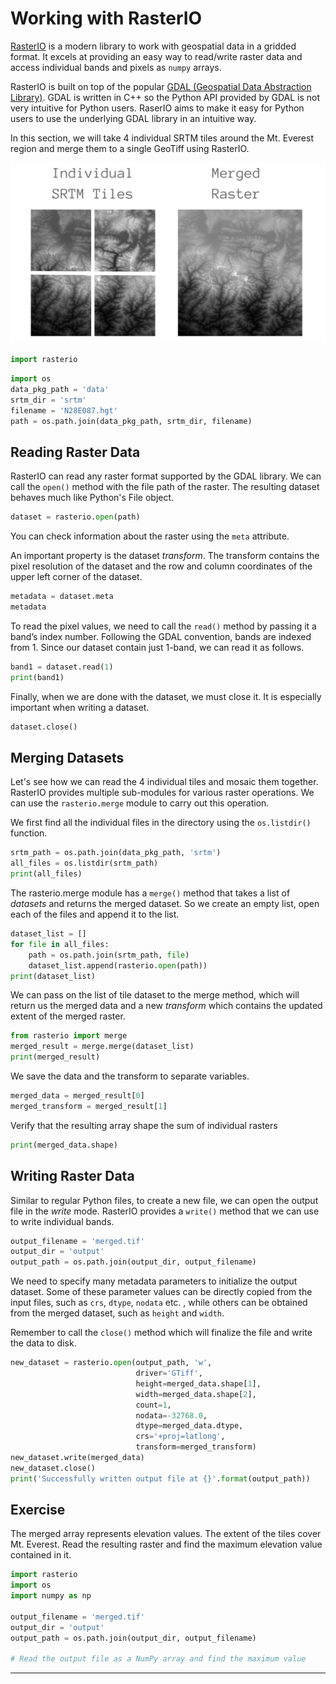 # Working with RasterIO

[RasterIO](https://rasterio.readthedocs.io/en/latest/) is a modern library to work with geospatial data in a gridded format. It excels at providing an easy way to read/write raster data and access individual bands and pixels as `numpy` arrays.

RasterIO is built on top of the popular [GDAL (Geospatial Data Abstraction Library)](https://gdal.org/). GDAL is written in C++ so the Python API provided by GDAL is not very intuitive for Python users. RaserIO aims to make it easy for Python users to use the underlying GDAL library in an intuitive way.

In this section, we will take 4 individual SRTM tiles around the Mt. Everest region and merge them to a single GeoTiff using RasterIO.

![](images/python_foundation/srtm.png)


```python
import rasterio
```


```python
import os
data_pkg_path = 'data'
srtm_dir = 'srtm'
filename = 'N28E087.hgt'
path = os.path.join(data_pkg_path, srtm_dir, filename)
```

## Reading Raster Data

RasterIO can read any raster format supported by the GDAL library. We can call the `open()` method with the file path of the raster. The resulting dataset behaves much like Python's File object.


```python
dataset = rasterio.open(path)
```

You can check information about the raster using the `meta` attribute.

An important property is the dataset *transform*. The transform contains the pixel resolution of the dataset and the row and column coordinates of the upper left corner of the dataset.


```python
metadata = dataset.meta
metadata
```

To read the pixel values, we need to call the `read()` method by passing it a band’s index number. Following the GDAL convention, bands are indexed from 1. Since our dataset contain just 1-band, we can read it as follows.


```python
band1 = dataset.read(1)
print(band1)
```

Finally, when we are done with the dataset, we must close it. It is especially important when writing a dataset.


```python
dataset.close()
```

## Merging Datasets

Let's see how we can read the 4 individual tiles and mosaic them together. RasterIO provides multiple sub-modules for various raster operations. We can use the `rasterio.merge` module to carry out this operation.

We first find all the individual files in the directory using the `os.listdir()` function.


```python
srtm_path = os.path.join(data_pkg_path, 'srtm')
all_files = os.listdir(srtm_path)
print(all_files)
```

The rasterio.merge module has a `merge()` method that takes a list of *datasets* and returns the merged dataset. So we create an empty list, open each of the files and append it to the list.


```python
dataset_list = []
for file in all_files:
    path = os.path.join(srtm_path, file)
    dataset_list.append(rasterio.open(path))
print(dataset_list)
```

We can pass on the list of tile dataset to the merge method, which will return us the merged data and a new *transform* which contains the updated extent of the merged raster.


```python
from rasterio import merge
merged_result = merge.merge(dataset_list)
print(merged_result)
```

We save the data and the transform to separate variables.


```python
merged_data = merged_result[0]
merged_transform = merged_result[1]
```

Verify that the resulting array shape the sum of individual rasters


```python
print(merged_data.shape)
```

## Writing Raster Data

Similar to regular Python files, to create a new file, we can open the output file in the *write* mode. RasterIO provides a `write()` method that we can use to write individual bands.


```python
output_filename = 'merged.tif'
output_dir = 'output'
output_path = os.path.join(output_dir, output_filename)
```

We need to specify many metadata parameters to initialize the output dataset. Some of these parameter values can be directly copied from the input files, such as `crs`, `dtype`, `nodata` etc. , while others can be obtained from the merged dataset, such as `height` and `width`.

Remember to call the `close()` method which will finalize the file and write the data to disk.


```python
new_dataset = rasterio.open(output_path, 'w', 
                            driver='GTiff',
                            height=merged_data.shape[1],
                            width=merged_data.shape[2],
                            count=1,
                            nodata=-32768.0,
                            dtype=merged_data.dtype,
                            crs='+proj=latlong',
                            transform=merged_transform)
new_dataset.write(merged_data)
new_dataset.close()
print('Successfully written output file at {}'.format(output_path))
```

## Exercise

The merged array represents elevation values. The extent of the tiles cover Mt. Everest. Read the resulting raster and find the maximum elevation value contained in it.


```python
import rasterio
import os
import numpy as np

output_filename = 'merged.tif'
output_dir = 'output'
output_path = os.path.join(output_dir, output_filename)

# Read the output file as a NumPy array and find the maximum value
```

----
